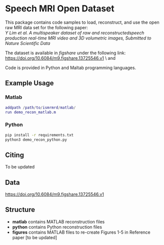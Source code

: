 # Speech MRI Open Dataset

This package contains code samples to load, reconstruct, and use the open raw MRI data set for the following paper:\
*Y Lim et al. A multispeaker dataset of raw and reconstructedspeech production real-time MRI video and 3D volumetric images, Submitted to Nature Scientific Data* 

The dataset is available in *figshare* under the following link:\
 https://doi.org/10.6084/m9.figshare.13725546.v1 \ and 
 
Code is provided in Python and Maltab programming languages.

## Example Usage

### Matlab
```matlab
addpath /path/to/ismrmrd/matlab/
run demo_recon_matlab.m
```
### Python
```bash
pip install -r requirements.txt
python3 demo_recon_python.py
```

## Citing
To be updated

## Data
https://doi.org/10.6084/m9.figshare.13725546.v1

## Structure
* **matlab** contains MATLAB reconstruction files
* **python** contains Python reconstruction files
* **figures** contains MATLAB files to re-create Figures 1-5 in Reference paper [to be updated]

